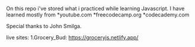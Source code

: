 On this repo i've stored what i practiced while learning Javascript.
I have learned mostly from
  *youtube.com
  *freecodecamp.org
  *codecademy.com

Special thanks to John Smilga.

live sites:
 1.Grocery_Bud: https://groceryjs.netlify.app/
